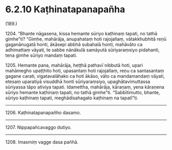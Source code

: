 

# 6.2.10 Kaṭhinatapanapañha




(189.)

1204\. “Bhante nāgasena, kissa hemante sūriyo kaṭhinaṃ tapati, no tathā gimhe”ti? “Gimhe, mahārāja, anupahataṃ hoti rajojallaṃ, vātakkhubhitā reṇū gaganānugatā honti, ākāsepi abbhā subahalā honti, mahāvāto ca adhimattaṃ vāyati, te sabbe nānākulā samāyutā sūriyaraṃsiyo pidahanti, tena gimhe sūriyo mandaṃ tapati.

1205\. Hemante pana, mahārāja, heṭṭhā pathavī nibbutā hoti, upari mahāmegho upaṭṭhito hoti, upasantaṃ hoti rajojallaṃ, reṇu ca santasantaṃ gagane carati, vigatavalāhako ca hoti ākāso, vāto ca mandamandaṃ vāyati, etesaṃ uparatiyā visuddhā honti sūriyaraṃsiyo, upaghātavimuttassa sūriyassa tāpo ativiya tapati. Idamettha, mahārāja, kāraṇaṃ, yena kāraṇena sūriyo hemante kaṭhinaṃ tapati, no tathā gimhe”ti. “Sabbītimutto, bhante, sūriyo kaṭhinaṃ tapati, meghādisahagato kaṭhinaṃ na tapatī”ti.

---

1206\. Kaṭhinatapanapañho dasamo.



---

1207\. Nippapañcavaggo dutiyo.



---

1208\. Imasmiṃ vagge dasa pañhā.






